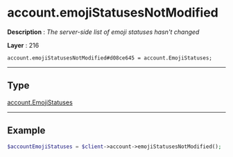 # account.emojiStatusesNotModified

**Description** : *The server\-side list of emoji statuses hasn&#039;t changed*

**Layer** : 216

```tl
account.emojiStatusesNotModified#d08ce645 = account.EmojiStatuses;
```

---

## Type

[account.EmojiStatuses](type/account.EmojiStatuses)

---

## Example

```php
$accountEmojiStatuses = $client->account->emojiStatusesNotModified();
```